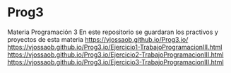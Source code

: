 # Prog3
Materia Programación 3
En este repositorio se guardaran los practivos y proyectos de esta materia
https://vjossaob.github.io/Prog3.io/
https://vjossaob.github.io/Prog3.io/Ejercicio1-TrabajoProgramacionIII.html
https://vjossaob.github.io/Prog3.io/Ejercicio2-TrabajoProgramacionIII.html
https://vjossaob.github.io/Prog3.io/Ejercicio3-TrabajoProgramacionIII.html

